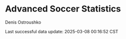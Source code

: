 # Advanced Soccer Statistics
Denis Ostroushko

<!-- gfm -->

Last successful data update: 2025-03-08 00:16:52 CST
